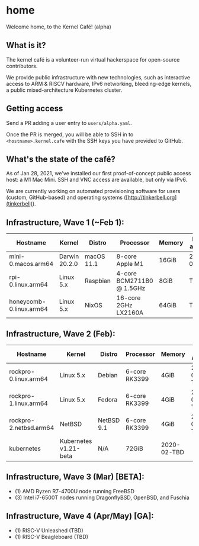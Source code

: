 # home

Welcome home, to the Kernel Café! (alpha)

## What is it?

The kernel café is a volunteer-run virtual hackerspace for open-source contributors. 

We provide public infrastructure with new technologies, such as interactive access to ARM & RISCV hardware, IPv6 networking, bleeding-edge kernels, a public mixed-architecture Kubernetes cluster.

## Getting access 

Send a PR adding a user entry to `users/alpha.yaml`. 

Once the PR is merged, you will be able to SSH in to `<hostname>.kernel.cafe` with the SSH keys you have provided to GitHub. 

## What's the state of the café?

As of Jan 28, 2021, we've installed our first proof-of-concept public access host: a M1 Mac Mini. SSH and VNC access are available, but only via IPv6.

We are currently working on automated provisioning software for users (custom, GitHub-based) and operating systems ([http://tinkerbell.org](tinkerbell)).

## Infrastructure, Wave 1 (~Feb 1):

| Hostname                      | Kernel          | Distro     | Processor         | Memory | Date added |
| ----------------------------- | --------------- | ---------- | ----------------- | ------ | ---------- |
| mini-0.macos.arm64 | Darwin 20.2.0  | macOS 11.1 | 8-core Apple M1 | 16GiB  | 2021-01-28 |
| rpi-0.linux.arm64 | Linux 5.x | Raspbian | 4-core BCM2711B0 @ 1.5GHz | 8GiB | TBD |
| honeycomb-0.linux.arm64 | Linux 5.x | NixOS | 16-core 2GHz LX2160A | 64GiB | TBD | 

## Infrastructure, Wave 2 (Feb):

| Hostname                      | Kernel          | Distro     | Processor         | Memory | Date added |
| ----------------------------- | --------------- | ---------- | ----------------- | ------ | ---------- |
| rockpro-0.linux.arm64 | Linux 5.x | Debian | 6-core RK3399 | 4GiB  | 2021-02-TBD
| rockpro-1.linux.arm64 | Linux 5.x | Fedora | 6-core RK3399 | 4GiB  | 2021-02-TBD
| rockpro-2.netbsd.arm64 | NetBSD | NetBSD 9.1 | 6-core RK3399 | 4GiB  | 2021-02-TBD
| kubernetes | Kubernetes v1.21-beta | N/A | 72GiB | 2020-02-TBD |

## Infrastructure, Wave 3 (Mar) [BETA]:

* (1) AMD Ryzen R7-4700U node running FreeBSD
* (3) Intel i7-6500T nodes running DragonflyBSD, OpenBSD, and Fuschia

## Infrastructure, Wave 4 (Apr/May) [GA]:

* (1) RISC-V Unleashed (TBD)
* (1) RISC-V Beagleboard (TBD)

